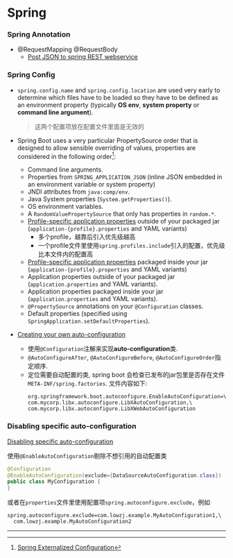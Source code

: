 # Spring

### Spring Annotation

* @RequestMapping @RequestBody
  * [Post JSON to spring REST webservice](http://www.leveluplunch.com/java/tutorials/014-post-json-to-spring-rest-webservice/)

### Spring Config
* `spring.config.name` and `spring.config.location` are used very early to determine which files have to be loaded so they have to be defined as an environment property (typically **OS env**, **system property** or **command line argument**).

    > 这两个配置项放在配置文件里面是无效的

* Spring Boot uses a very particular PropertySource order that is designed to allow sensible overriding of values, properties are considered in the following order[^1]:

    * Command line arguments.
    * Properties from `SPRING_APPLICATION_JSON` (inline JSON embedded in an environment variable or system property)
    * JNDI attributes from `java:comp/env`.
    * Java System properties (`System.getProperties()`).
    * OS environment variables.
    * A `RandomValuePropertySource` that only has properties in `random.*`.
    * [Profile-specific application properties](http://docs.spring.io/spring-boot/docs/current/reference/html/boot-features-external-config.html#boot-features-external-config-profile-specific-properties) outside of your packaged jar (`application-{profile}.properties` and YAML variants)
        * 多个profile，越靠后引入优先级越高
        * 一个profile文件里使用`spring.profiles.include`引入的配置，优先级比本文件内的配置高
    * [Profile-specific application properties](http://docs.spring.io/spring-boot/docs/current/reference/html/boot-features-external-config.html#boot-features-external-config-profile-specific-properties) packaged inside your jar (`application-{profile}.properties` and YAML variants)
    * Application properties outside of your packaged jar (`application.properties` and YAML variants).
    * Application properties packaged inside your jar (`application.properties` and YAML variants).
    * `@PropertySource` annotations on your `@Configuration` classes.
    * Default properties (specified using `SpringApplication.setDefaultProperties`).

* [Creating your own auto-configuration](http://docs.spring.io/spring-boot/docs/current/reference/html/boot-features-developing-auto-configuration.html)
    * 使用`@Configuration`注解来实现**auto-configuration**类.
    * `@AutoConfigureAfter`, `@AutoConfigureBefore`, `@AutoConfigureOrder`指定顺序.
    * 定位需要自动配置的类, spring boot 会检查已发布的jar包里是否存在文件`META-INF/spring.factories`. 文件内容如下:
        ```
        org.springframework.boot.autoconfigure.EnableAutoConfiguration=\
        com.mycorp.libx.autoconfigure.LibXAutoConfiguration,\
        com.mycorp.libx.autoconfigure.LibXWebAutoConfiguration
        ```

### Disabling specific auto-configuration
[Disabling specific auto-configuration](http://docs.spring.io/spring-boot/docs/current/reference/html/using-boot-auto-configuration.html#using-boot-disabling-specific-auto-configuration)

使用`@EnableAutoConfiguration`剔除不想引用的自动配置类

```java
@Configuration
@EnableAutoConfiguration(exclude={DataSourceAutoConfiguration.class})
public class MyConfiguration {
}
```
或者在`properties`文件里使用配置项`spring.autoconfigure.exclude`，例如
```
spring.autoconfigure.exclude=com.lowzj.example.MyAutoConfiguration1,\
  com.lowzj.example.MyAutoConfiguration2
```

---

[^1]: [Spring Externalized Configuration](http://docs.spring.io/spring-boot/docs/current/reference/html/boot-features-external-config.html#boot-features-external-config)

